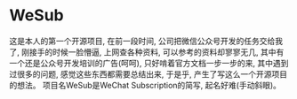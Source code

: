 # WeSub
这是本人的第一个开源项目, 在前一段时间, 公司把微信公众号开发的任务交给我了, 刚接手的时候一脸懵逼, 上网查各种资料, 可以参考的资料却寥寥无几, 其中有一个还是公众号开发培训的广告(呵呵), 只好啃着官方文档一步一步的来, 其中遇到过很多的问题, 感觉这些东西都需要总结出来, 于是乎, 产生了写这么一个开源项目的想法。
项目名WeSub是WeChat Subscription的简写, 起名好难(手动斜眼)。

